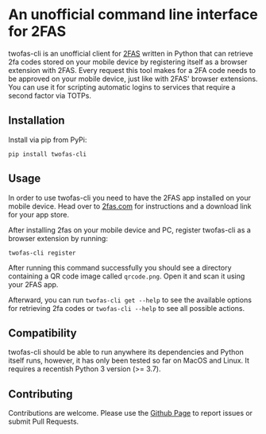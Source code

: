 # An unofficial command line interface for 2FAS

twofas-cli is an unofficial client for [2FAS](https://2fas.com) written in Python that can retrieve 2fa codes stored on your mobile device by
registering itself as a browser extension with 2FAS. Every request this tool makes for a 2FA code needs to be approved on your mobile device, just like with 2FAS' browser extensions. You can use it for scripting automatic logins to services that require a
second factor via TOTPs.

## Installation

Install via pip from PyPi:

```shell
pip install twofas-cli
```

## Usage

In order to use twofas-cli you need to have the 2FAS app installed on your mobile device.
Head over to [2fas.com](https://2fas.com) for instructions and a download link for your app store.

After installing 2fas on your mobile device and PC, register twofas-cli as a browser extension by running:

```shell
twofas-cli register
```

After running this command successfully you should see a directory containing a QR code image called 
`qrcode.png`. Open it and scan it using your 2FAS app.

Afterward, you can run `twofas-cli get --help` to see the available options for retrieving 2fa codes or `twofas-cli --help` to see all possible actions.

## Compatibility

twofas-cli should be able to run anywhere its dependencies and Python itself runs, however, it has only been tested so far on MacOS and Linux. It requires a recentish Python 3 version (>= 3.7).

## Contributing

Contributions are welcome. Please use the [Github Page](https://github.com/dspitzer/twofas-cli) to report issues or submit Pull Requests.
